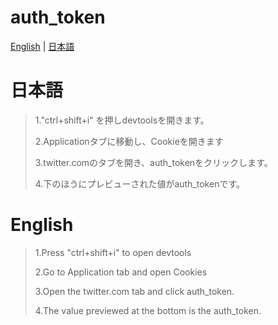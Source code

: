 # auth_token

[English](#English) | [日本語](#日本語)


# 日本語

> 1."ctrl+shift+i" を押しdevtoolsを開きます。
> 
> 2.Applicationタブに移動し、Cookieを開きます
> 
> 3.twitter.comのタブを開き、auth_tokenをクリックします。
> 
> 4.下のほうにプレビューされた値がauth_tokenです。

# English

> 1.Press "ctrl+shift+i" to open devtools
> 
> 2.Go to Application tab and open Cookies
> 
> 3.Open the twitter.com tab and click auth_token.
> 
> 4.The value previewed at the bottom is the auth_token.
